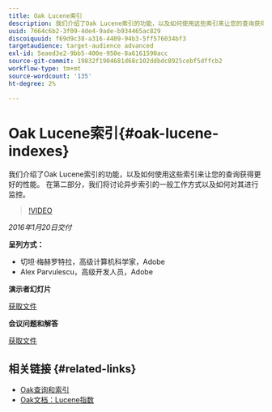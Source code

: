```yaml
---
title: Oak Lucene索引
description: 我们介绍了Oak Lucene索引的功能，以及如何使用这些索引来让您的查询获得更好的性能。 在第二部分，我们将讨论异步索引的一般工作方式以及如何对其进行监控。
uuid: 7664c6b2-3f09-4de4-9ade-b934465ac829
discoiquuid: f69d9c38-a316-4409-94b3-5ff576034bf3
targetaudience: target-audience advanced
exl-id: 5eaed3e2-9bb5-400e-950e-8a6161590acc
source-git-commit: 19832f1904681d68c102ddbdc8925cebf5dffcb2
workflow-type: tm+mt
source-wordcount: '135'
ht-degree: 2%

---
```


# Oak Lucene索引{#oak-lucene-indexes}

我们介绍了Oak Lucene索引的功能，以及如何使用这些索引来让您的查询获得更好的性能。 在第二部分，我们将讨论异步索引的一般工作方式以及如何对其进行监控。

>[!VIDEO](https://video.tv.adobe.com/v/19303/?quality=9)

*2016年1月20日交付*

**呈列方式：**

* 切坦·梅赫罗特拉，高级计算机科学家，Adobe
* Alex Parvulescu，高级开发人员，Adobe

**演示者幻灯片**

[获取文件](assets/aem-gems-012016-oak-lucene-indexes-async-local.pdf)

**会议问题和解答**

[获取文件](assets/q-a-1-20-16-gem-session-oak-lucene-indexes.pdf)

## 相关链接 {#related-links}

* [Oak查询和索引](https://docs.adobe.com/docs/en/aem/6-1/deploy/platform/queries-and-indexing.html)
* [Oak文档：Lucene指数](https://jackrabbit.apache.org/oak/docs/query/lucene.html)